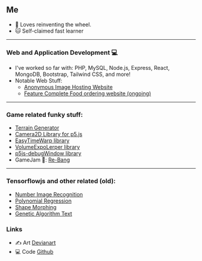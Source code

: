 ## Me
- 🔭 Loves reinventing the wheel.
- :cat: Self-claimed fast learner
---
### Web and Application Development 💻
- I've worked so far with: PHP, MySQL, Node.js, Express, React, MongoDB, Bootstrap, Tailwind CSS, and more!
- Notable Web Stuff:
  - [Anonymous Image Hosting Website](https://github.com/clod44/freemage-hosting)
  - [Feature Complete Food ordering website (ongoing)](https://github.com/clod44/foodbox2)
---
### Game related funky stuff:
  - [Terrain Generator](https://youtu.be/NBsvztOfoeE)
  - [Camera2D Library for p5.js](https://github.com/clod44/camera2d)
  - [EasyTimeWarp library](https://github.com/clod44/EasyTimeWarp)
  - [VolumeExpoLerper library](https://github.com/clod44/VolumeExpoLerper)
  - [p5js-debugWindow library](https://github.com/clod44/p5js-debugWindow)
  - GameJam 🥇: [Re-Bang](https://github.com/clod44/re-bang)
---
### Tensorflowjs and other related (old):
  - [Number Image Recognition](https://github.com/clod44/tfjs-number-guessing)
  - [Polynomial Regression](https://github.com/clod44/tfjs-polynomial-regression/)
  - [Shape Morphing](https://github.com/clod44/tfjs-shape-morphing)
  - [Genetic Algorithm Text](https://github.com/clod44/ga-text-predict)
  

### Links
- ✍️ Art [Devianart](https://www.deviantart.com/sayochi3)
- 💻 Code [Github](https://github.com/clod44)
